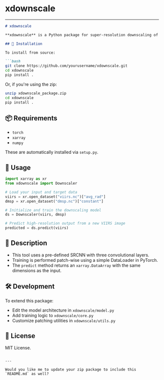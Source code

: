 # xdownscale



---

````markdown
# xdownscale

**xdownscale** is a Python package for super-resolution downscaling of satellite data using a simple SRCNN (Super-Resolution Convolutional Neural Network) model. It allows mapping from a lower-resolution input image (e.g., VIIRS) to a higher-resolution target (e.g., DMSP) in just two lines of code using PyTorch and xarray.

## 🚀 Installation

To install from source:

```bash
git clone https://github.com/yourusername/xdownscale.git
cd xdownscale
pip install .
````

Or, if you're using the zip:

```bash
unzip xdownscale_package.zip
cd xdownscale
pip install .
```

## 📦 Requirements

* `torch`
* `xarray`
* `numpy`

These are automatically installed via `setup.py`.

## 🔧 Usage

```python
import xarray as xr
from xdownscale import Downscaler

# Load your input and target data
viirs = xr.open_dataset("viirs.nc")["avg_rad"]
dmsp = xr.open_dataset("dmsp.nc")["constant"]

# Initialize and train the downscaling model
ds = Downscaler(viirs, dmsp)

# Predict high-resolution output from a new VIIRS image
predicted = ds.predict(viirs)
```

## 📘 Description

* This tool uses a pre-defined SRCNN with three convolutional layers.
* Training is performed patch-wise using a simple DataLoader in PyTorch.
* The `predict` method returns an `xarray.DataArray` with the same dimensions as the input.

## 🛠️ Development

To extend this package:

* Edit the model architecture in `xdownscale/model.py`
* Add training logic to `xdownscale/core.py`
* Customize patching utilities in `xdownscale/utils.py`

## 📄 License

MIT License.

```

---

Would you like me to update your zip package to include this `README.md` as well?
```
